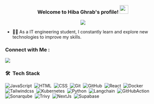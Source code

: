 

<h3 align="center">
  Welcome to Hiba Ghrab's profile!
  <img src="https://i.giphy.com/media/v1.Y2lkPTc5MGI3NjExd21ncWNhYXcxNG40NmV5eGVqMHZuOWdvbDEzM2txdWExYWg3dW5zYyZlcD12MV9pbnRlcm5hbF9naWZfYnlfaWQmY3Q9Zw/6gCAD8vSXMSg7aYmJH/giphy.gif" width="28">
</h3>

<!-- Typing SVG by DenverCoder1 - https://github.com/DenverCoder1/readme-typing-svg -->
<p align="center">
  <a href="https://github.com/DenverCoder1/readme-typing-svg"><img src="https://readme-typing-svg.herokuapp.com/?lines=Front-end%20web%20developer;Always%20learning%20new%20things&font=Fira%20Code&center=true&width=440&height=45&color=f75c7e&vCenter=true&size=22"></a>
</p> 


- 👨‍💻 As a  IT engineering student, I constantly learn and explore new technologies to improve my skills.




### Connect with Me :

<a href="https://www.linkedin.com/in/hiba-ghrab-6618b6249/" target="_blank"><img src="https://img.shields.io/badge/-Hiba%20Ghrab-0077B5?style=for-the-badge&logo=Linkedin&logoColor=white"/></a>

### 🛠 &nbsp;Tech Stack
![JavaScript](https://img.shields.io/badge/-JavaScript-05122A?style=flat&logo=javascript)&nbsp;
![HTML](https://img.shields.io/badge/-HTML-05122A?style=flat&logo=HTML5)&nbsp;
![CSS](https://img.shields.io/badge/-CSS-05122A?style=flat&logo=CSS3&logoColor=1572B6)&nbsp;
![Git](https://img.shields.io/badge/-Git-05122A?style=flat&logo=git)&nbsp;
![GitHub](https://img.shields.io/badge/-GitHub-05122A?style=flat&logo=github)&nbsp;
![React](https://img.shields.io/badge/-React-05122A?style=flat&logo=react)&nbsp;
![Docker](https://img.shields.io/badge/-Docker-05122A?style=flat&logo=docker)&nbsp;
![Tailwindcss](https://img.shields.io/badge/-Tailwindcss-05122A?style=flat&logo=tailwindcss)&nbsp;
![Kubernetes](https://img.shields.io/badge/-Kubernetes-05122A?style=flat&logo=kubernetes)&nbsp;
![Python](https://img.shields.io/badge/-Python-05122A?style=flat&logo=python)&nbsp;
![Langchain](https://img.shields.io/badge/-Langchain-05122A?style=flat&logo=langchain)&nbsp;
![GitHubAction](https://img.shields.io/badge/-GitHubAction-05122A?style=flat&logo=githubaction)&nbsp;
![Sonarqube](https://img.shields.io/badge/-Sonarqube-05122A?style=flat&logo=sonarqube)&nbsp;
![Trivy](https://img.shields.io/badge/-Trivy-05122A?style=flat&logo=trivy)&nbsp;
![NextJs](https://img.shields.io/badge/-Nextjs-05122A?style=flat&logo=next)&nbsp;
![Supabase](https://img.shields.io/badge/-Supabase-05122A?style=flat&logo=supabase)&nbsp;
<!--
![Node.js](https://img.shields.io/badge/-Node.js-05122A?style=flat&logo=node.js&logoColor=339933)&nbsp;
![Sass](https://img.shields.io/badge/-Sass-05122A?style=flat&logo=sass)&nbsp;
![GraphQL](https://img.shields.io/badge/-GraphQL-05122A?style=flat&logo=GraphQL)&nbsp;
![MongoDB](https://img.shields.io/badge/-MongoDB-05122A?style=flat&logo=MongoDB)&nbsp;
![Python](https://img.shields.io/badge/-Python%20-05122A?style=flat&logo=python)&nbsp;
-->


